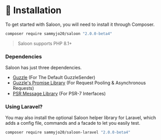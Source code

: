 # 👋 Installation

To get started with Saloon, you will need to install it through Composer.&#x20;

```bash
composer require sammyjo20/saloon "2.0.0-beta4"
```

> Saloon supports PHP 8.1+

### Dependencies

Saloon has just three dependencies.

* [Guzzle](https://github.com/guzzle/guzzle) (For The Default GuzzleSender)
* [Guzzle's Promise Library](https://github.com/guzzle/promises) (For Request Pooling & Asynchronous Requests)
* [PSR Message Library](https://github.com/php-fig/http-message) (For PSR-7 Interfaces)

### Using Laravel?

You may also install the optional Saloon helper library for Laravel, which adds a config file, commands and a facade to let you easily test.

```bash
composer require sammyjo20/saloon-laravel "2.0.0-beta4"
```
